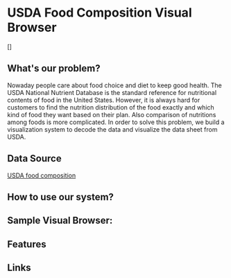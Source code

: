 # USDA Food Composition Visual Browser

[]

## What's our problem?
Nowaday people care about food choice and diet to keep good health.  The USDA National Nutrient Database is the standard reference for nutritional contents of food in the United States. However, it is always hard for customers to find the nutrition distribution of the food exactly and which kind of food they want based on their plan. Also comparison of nutritions among foods is more complicated. In order to solve this problem, we build a visualization system to decode the data and visualize the data sheet from USDA.


## Data Source
[USDA food composition](https://ndb.nal.usda.gov/ndb/search/list)

## How to use our system?



##  Sample Visual Browser: 


## Features

## Links

